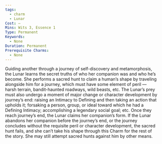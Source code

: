 ```yaml
---
tags:
  - charm
  - Lunar
Cost: —
Mins: Wits 3, Essence 1
Type: Permanent
Keywords:
  - None
Duration: Permanent
Prerequisite Charms:
  - None
---
```

Guiding another through a journey of self-discovery and metamorphosis, the Lunar learns the secret truths of who her companion was and who he’s become. She performs a sacred hunt to claim a human’s shape by traveling alongside him for a journey, which must have some element of peril — harsh terrain, bandit-haunted roadways, wild beasts, etc. The Lunar’s prey must also undergo a moment of major change or character development by journey’s end: raising an Intimacy to Defining and then taking an action that upholds it; forsaking a person, group, or ideal toward which he had a Defining Intimacy; accomplishing a legendary social goal; etc. Once they reach journey’s end, the Lunar claims her companion’s form. If the Lunar abandons her companion before the journey’s end, or the journey concludes without the requisite peril or character development, the sacred hunt fails, and she can’t take his shape through this Charm for the rest of the story. She may still attempt sacred hunts against him by other means. 